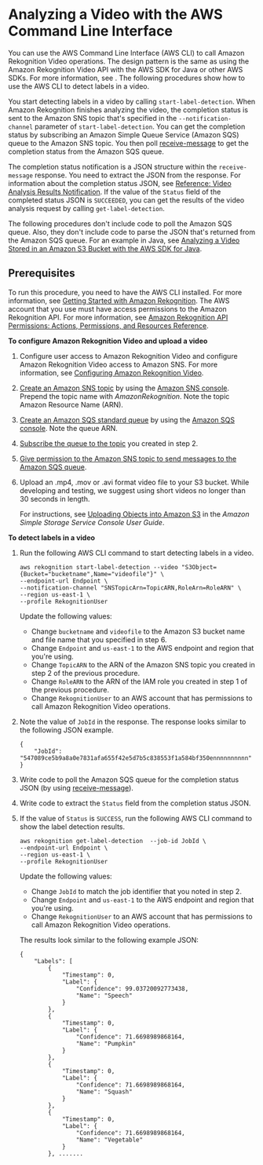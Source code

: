 # Analyzing a Video with the AWS Command Line Interface<a name="video-cli-commands"></a>

You can use the AWS Command Line Interface \(AWS CLI\) to call Amazon Rekognition Video operations\. The design pattern is the same as using the Amazon Rekognition Video API with the AWS SDK for Java or other AWS SDKs\. For more information, see [](video.md#video-api-overview)\. The following procedures show how to use the AWS CLI to detect labels in a video\.

You start detecting labels in a video by calling `start-label-detection`\. When Amazon Rekognition finishes analyzing the video, the completion status is sent to the Amazon SNS topic that's specified in the `--notification-channel` parameter of `start-label-detection`\. You can get the completion status by subscribing an Amazon Simple Queue Service \(Amazon SQS\) queue to the Amazon SNS topic\. You then poll [receive\-message](http://docs.aws.amazon.com/cli/latest/reference/sqs/receive-message.html) to get the completion status from the Amazon SQS queue\.

The completion status notification is a JSON structure within the `receive-message` response\. You need to extract the JSON from the response\. For information about the completion status JSON, see [Reference: Video Analysis Results Notification](video-notification-payload.md)\. If the value of the `Status` field of the completed status JSON is `SUCCEEDED`, you can get the results of the video analysis request by calling `get-label-detection`\.

The following procedures don't include code to poll the Amazon SQS queue\. Also, they don't include code to parse the JSON that's returned from the Amazon SQS queue\. For an example in Java, see [Analyzing a Video Stored in an Amazon S3 Bucket with the AWS SDK for Java](video-analyzing-with-sqs.md)\. 

## Prerequisites<a name="video-prerequisites"></a>

To run this procedure, you need to have the AWS CLI installed\. For more information, see [Getting Started with Amazon Rekognition](getting-started.md)\. The AWS account that you use must have access permissions to the Amazon Rekognition API\. For more information, see [Amazon Rekognition API Permissions: Actions, Permissions, and Resources Reference](api-permissions-reference.md)\. 

**To configure Amazon Rekognition Video and upload a video**

1. Configure user access to Amazon Rekognition Video and configure Amazon Rekognition Video access to Amazon SNS\. For more information, see [Configuring Amazon Rekognition Video](api-video-roles.md)\.

1. [Create an Amazon SNS topic](http://docs.aws.amazon.com/sns/latest/dg/CreateTopic.html) by using the [Amazon SNS console](https://console.aws.amazon.com/sns/v2/home)\. Prepend the topic name with *AmazonRekognition*\. Note the topic Amazon Resource Name \(ARN\)\. 

1. [Create an Amazon SQS standard queue](http://docs.aws.amazon.com/AWSSimpleQueueService/latest/SQSDeveloperGuide/sqs-create-queue.html) by using the [Amazon SQS console](https://console.aws.amazon.com/sqs/)\. Note the queue ARN\.

1. [Subscribe the queue to the topic](http://docs.aws.amazon.com/AWSSimpleQueueService/latest/SQSDeveloperGuide/sqs-subscribe-queue-sns-topic.html) you created in step 2\.

1. [Give permission to the Amazon SNS topic to send messages to the Amazon SQS queue](http://docs.aws.amazon.com/sns/latest/dg/SendMessageToSQS.html#SendMessageToSQS.sqs.permissions)\.

1. Upload an \.mp4, \.mov or \.avi format video file to your S3 bucket\. While developing and testing, we suggest using short videos no longer than 30 seconds in length\.

   For instructions, see [Uploading Objects into Amazon S3](http://docs.aws.amazon.com/AmazonS3/latest/user-guide/UploadingObjectsintoAmazonS3.html) in the *Amazon Simple Storage Service Console User Guide*\.

**To detect labels in a video**

1. Run the following AWS CLI command to start detecting labels in a video\.

   ```
   aws rekognition start-label-detection --video "S3Object={Bucket="bucketname",Name="videofile"}" \
   --endpoint-url Endpoint \
   --notification-channel "SNSTopicArn=TopicARN,RoleArn=RoleARN" \
   --region us-east-1 \
   --profile RekognitionUser
   ```

   Update the following values:
   + Change `bucketname` and `videofile` to the Amazon S3 bucket name and file name that you specified in step 6\.
   + Change `Endpoint` and `us-east-1` to the AWS endpoint and region that you're using\.
   + Change `TopicARN` to the ARN of the Amazon SNS topic you created in step 2 of the previous procedure\.
   + Change `RoleARN` to the ARN of the IAM role you created in step 1 of the previous procedure\.
   + Change `RekognitionUser` to an AWS account that has permissions to call Amazon Rekognition Video operations\.

1. Note the value of `JobId` in the response\. The response looks similar to the following JSON example\.

   ```
   {
       "JobId": "547089ce5b9a8a0e7831afa655f42e5d7b5c838553f1a584bf350ennnnnnnnnn"
   }
   ```

1. Write code to poll the Amazon SQS queue for the completion status JSON \(by using [receive\-message](http://docs.aws.amazon.com/cli/latest/reference/sqs/receive-message.html)\)\.

1. Write code to extract the `Status` field from the completion status JSON\.

1. If the value of `Status` is `SUCCESS`, run the following AWS CLI command to show the label detection results\.

   ```
   aws rekognition get-label-detection  --job-id JobId \
   --endpoint-url Endpoint \
   --region us-east-1 \
   --profile RekognitionUser
   ```

   Update the following values:
   + Change `JobId` to match the job identifier that you noted in step 2\.
   + Change `Endpoint` and `us-east-1` to the AWS endpoint and region that you're using\.
   + Change `RekognitionUser` to an AWS account that has permissions to call Amazon Rekognition Video operations\.

   The results look similar to the following example JSON:

   ```
   {
       "Labels": [
           {
               "Timestamp": 0,
               "Label": {
                   "Confidence": 99.03720092773438,
                   "Name": "Speech"
               }
           },
           {
               "Timestamp": 0,
               "Label": {
                   "Confidence": 71.6698989868164,
                   "Name": "Pumpkin"
               }
           },
           {
               "Timestamp": 0,
               "Label": {
                   "Confidence": 71.6698989868164,
                   "Name": "Squash"
               }
           },
           {
               "Timestamp": 0,
               "Label": {
                   "Confidence": 71.6698989868164,
                   "Name": "Vegetable"
               }
           }, .......
   ```